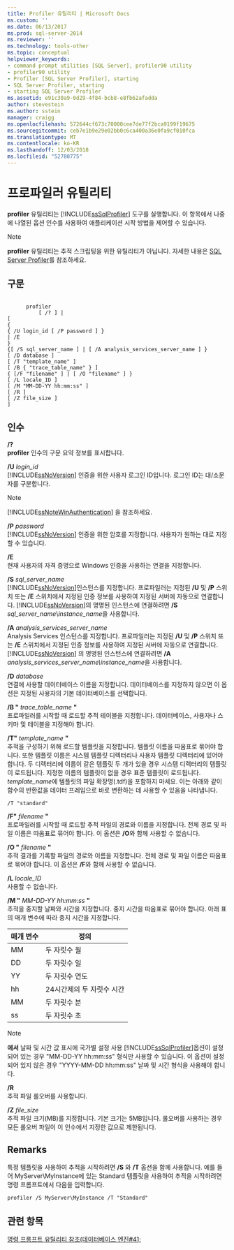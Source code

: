 ```yaml
---
title: Profiler 유틸리티 | Microsoft Docs
ms.custom: ''
ms.date: 06/13/2017
ms.prod: sql-server-2014
ms.reviewer: ''
ms.technology: tools-other
ms.topic: conceptual
helpviewer_keywords:
- command prompt utilities [SQL Server], profiler90 utility
- profiler90 utility
- Profiler [SQL Server Profiler], starting
- SQL Server Profiler, starting
- starting SQL Server Profiler
ms.assetid: e91c30a9-0d29-4f84-bcb8-e8fb62afadda
author: stevestein
ms.author: sstein
manager: craigg
ms.openlocfilehash: 572644cf673c70000cee7de77f2bca9199f19675
ms.sourcegitcommit: ceb7e1b9e29e02bb0c6ca400a36e0fa9cf010fca
ms.translationtype: MT
ms.contentlocale: ko-KR
ms.lasthandoff: 12/03/2018
ms.locfileid: "52780775"
---
```

# <a name="profiler-utility"></a>프로파일러 유틸리티
  **profiler** 유틸리티는 [!INCLUDE[ssSqlProfiler](../includes/sssqlprofiler-md.md)] 도구를 실행합니다. 이 항목에서 나중에 나열된 옵션 인수를 사용하여 애플리케이션 시작 방법을 제어할 수 있습니다.  
  
> [!NOTE]  
>  **profiler** 유틸리티는 추적 스크립팅을 위한 유틸리티가 아닙니다. 자세한 내용은 [SQL Server Profiler](sql-server-profiler/sql-server-profiler.md)를 참조하세요.  
  
## <a name="syntax"></a>구문  
  
```  
  
      profiler  
          [ /? ] |  
[  
{  
{ /U login_id [ /P password ] }  
| /E  
}  
{[ /S sql_server_name ] | [ /A analysis_services_server_name ] }  
[ /D database ]  
[ /T "template_name" ]  
[ /B { "trace_table_name" } ]  
{ [/F "filename" ] | [ /O "filename" ] }  
[ /L locale_ID ]  
[ /M "MM-DD-YY hh:mm:ss" ]  
[ /R ]  
[ /Z file_size ]  
]  
```  
  
## <a name="arguments"></a>인수  
 **/?**  
 **profiler** 인수의 구문 요약 정보를 표시합니다.  
  
 **/U** *login_id*  
 [!INCLUDE[ssNoVersion](../includes/ssnoversion-md.md)] 인증을 위한 사용자 로그인 ID입니다. 로그인 ID는 대/소문자를 구분합니다.  
  
> [!NOTE]  
>  [!INCLUDE[ssNoteWinAuthentication](../includes/ssnotewinauthentication-md.md)] 을 참조하세요.  
  
 **/P** *password*  
 [!INCLUDE[ssNoVersion](../includes/ssnoversion-md.md)] 인증을 위한 암호를 지정합니다. 사용자가 원하는 대로 지정할 수 있습니다.  
  
 **/E**  
 현재 사용자의 자격 증명으로 Windows 인증을 사용하는 연결을 지정합니다.  
  
 **/S**  *sql_server_name*  
 [!INCLUDE[ssNoVersion](../includes/ssnoversion-md.md)]인스턴스를 지정합니다. 프로파일러는 지정된 **/U** 및 **/P** 스위치 또는 **/E** 스위치에서 지정된 인증 정보를 사용하여 지정된 서버에 자동으로 연결합니다.  [!INCLUDE[ssNoVersion](../includes/ssnoversion-md.md)]의 명명된 인스턴스에 연결하려면 **/S** *sql_server_name*\\*instance_name*을 사용합니다.  
  
 **/A**  *analysis_services_server_name*  
 Analysis Services 인스턴스를 지정합니다. 프로파일러는 지정된 **/U** 및 **/P** 스위치 또는 **/E** 스위치에서 지정된 인증 정보를 사용하여 지정된 서버에 자동으로 연결합니다.  [!INCLUDE[ssNoVersion](../includes/ssnoversion-md.md)] 의 명명된 인스턴스에 연결하려면 **/A** *analysis_services_server_name\instance_name*을 사용합니다.  
  
 **/D** *database*  
 연결에 사용할 데이터베이스 이름을 지정합니다. 데이터베이스를 지정하지 않으면 이 옵션은 지정된 사용자의 기본 데이터베이스를 선택합니다.  
  
 **/B "** *trace_table_name* **"**  
 프로파일러를 시작할 때 로드할 추적 테이블을 지정합니다. 데이터베이스, 사용자나 스키마 및 테이블을 지정해야 합니다.  
  
 **/T"** *template_name* **"**  
 추적을 구성하기 위해 로드할 템플릿을 지정합니다. 템플릿 이름을 따옴표로 묶어야 합니다. 또한 템플릿 이름은 시스템 템플릿 디렉터리나 사용자 템플릿 디렉터리에 있어야 합니다. 두 디렉터리에 이름이 같은 템플릿 두 개가 있을 경우 시스템 디렉터리의 템플릿이 로드됩니다. 지정한 이름의 템플릿이 없을 경우 표준 템플릿이 로드됩니다. *template_name*에 템플릿의 파일 확장명(.tdf)을 포함하지 마세요. 이는 아래와 같이 함수의 반환값을 데이터 프레임으로 바로 변환하는 데 사용할 수 있음을 나타냅니다.  
  
```  
/T "standard"  
```  
  
 **/F"** *filename* **"**  
 프로파일러를 시작할 때 로드할 추적 파일의 경로와 이름을 지정합니다. 전체 경로 및 파일 이름은 따옴표로 묶어야 합니다. 이 옵션은 **/O**와 함께 사용할 수 없습니다.  
  
 **/O "** *filename*  **"**  
 추적 결과를 기록할 파일의 경로와 이름을 지정합니다. 전체 경로 및 파일 이름은 따옴표로 묶어야 합니다. 이 옵션은 **/F**와 함께 사용할 수 없습니다.  
  
 **/L** *locale_ID*  
 사용할 수 없습니다.  
  
 **/M "** *MM-DD-YY hh:mm:ss* **"**  
 추적을 중지할 날짜와 시간을 지정합니다. 중지 시간을 따옴표로 묶어야 합니다. 아래 표의 매개 변수에 따라 중지 시간을 지정합니다.  
  
|매개 변수|정의|  
|---------------|----------------|  
|MM|두 자릿수 월|  
|DD|두 자릿수 일|  
|YY|두 자릿수 연도|  
|hh|24시간제의 두 자릿수 시간|  
|MM|두 자릿수 분|  
|ss|두 자릿수 초|  
  
> [!NOTE]  
>  **에서** 날짜 및 시간 값 표시에 국가별 설정 사용 [!INCLUDE[ssSqlProfiler](../includes/sssqlprofiler-md.md)]옵션이 설정되어 있는 경우 "MM-DD-YY hh:mm:ss" 형식만 사용할 수 있습니다. 이 옵션이 설정되어 있지 않은 경우 "YYYY-MM-DD hh:mm:ss" 날짜 및 시간 형식을 사용해야 합니다.  
  
 **/R**  
 추적 파일 롤오버를 사용합니다.  
  
 **/Z**  *file_size*  
 추적 파일 크기(MB)를 지정합니다. 기본 크기는 5MB입니다. 롤오버를 사용하는 경우 모든 롤오버 파일이 이 인수에서 지정한 값으로 제한됩니다.  
  
## <a name="remarks"></a>Remarks  
 특정 템플릿을 사용하여 추적을 시작하려면 **/S** 와 **/T** 옵션을 함께 사용합니다. 예를 들어 MyServer\MyInstance에 있는 Standard 템플릿을 사용하여 추적을 시작하려면 명령 프롬프트에서 다음을 입력합니다.  
  
```  
profiler /S MyServer\MyInstance /T "Standard"  
```  
  
## <a name="see-also"></a>관련 항목  
 [명령 프롬프트 유틸리티 참조&#40;데이터베이스 엔진#41;](command-prompt-utility-reference-database-engine.md)  
  
  
